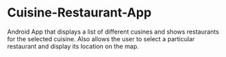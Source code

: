 # Cuisine-Restaurant-App
Android App that displays a list of different cusines and shows restaurants for the selected cuisine. Also allows the user to select a particular restaurant and display its location on the map.
